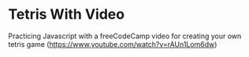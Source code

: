 # Tetris With Video

Practicing Javascript with a freeCodeCamp video for creating your own tetris game (https://www.youtube.com/watch?v=rAUn1Lom6dw)